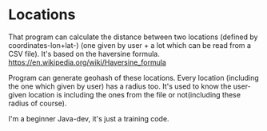 # Locations

That program can calculate the distance between two locations (defined by coordinates-lon+lat-) (one given by user + a lot which can be read from a CSV file).
It's based on the haversine formula.
https://en.wikipedia.org/wiki/Haversine_formula

Program can generate geohash of these locations.
Every location (including the one which given by user) has a radius too.
It's used to know the user-given location is including the ones from the file or not(including these radius of course).

I'm a beginner Java-dev, it's just a training code.
